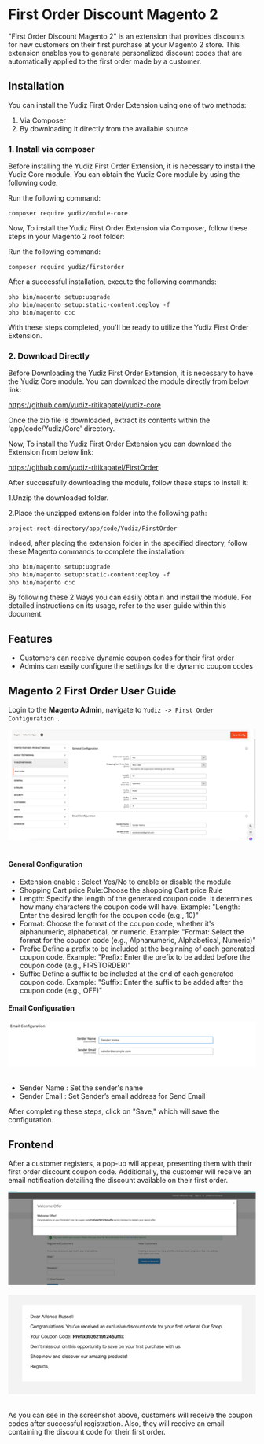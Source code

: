 # First Order Discount Magento 2

"First Order Discount Magento 2" is an extension that provides discounts for new customers on their first purchase at your Magento 2 store. This extension enables you to generate personalized discount codes that are automatically applied to the first order made by a customer.
## Installation

You can install the Yudiz First Order Extension using one of two methods:
 1. Via Composer 
 2. By downloading it directly from the available source.

### 1. Install via composer

Before installing the Yudiz First Order Extension, it is necessary to install the Yudiz Core module. You can obtain the Yudiz Core module by using the following code.

Run the following command:
```shell
composer require yudiz/module-core
```
Now, To install the Yudiz First Order Extension via Composer, follow these steps in   your Magento 2 root folder:

Run the following command:
```shell
composer require yudiz/firstorder
```
After a successful installation, execute the following commands:

```shell
php bin/magento setup:upgrade
php bin/magento setup:static-content:deploy -f
php bin/magento c:c
```

With these steps completed, you'll be ready to utilize the Yudiz First Order Extension.

### 2. Download Directly

Before Downloading the Yudiz First Order Extension, it is necessary to have the Yudiz Core module. You can download the module directly from below link:

https://github.com/yudiz-ritikapatel/yudiz-core

Once the zip file is downloaded, extract its contents within the 'app/code/Yudiz/Core' directory.

Now, To install the Yudiz First Order Extension you can download the Extension from below link:

https://github.com/yudiz-ritikapatel/FirstOrder

After successfully downloading the module, follow these steps to install it:

1.Unzip the downloaded folder.

2.Place the unzipped extension folder into the following path:

```shell
project-root-directory/app/code/Yudiz/FirstOrder
```

Indeed, after placing the extension folder in the specified directory, follow these Magento commands to complete the installation:
```shell
php bin/magento setup:upgrade
php bin/magento setup:static-content:deploy -f
php bin/magento c:c
```

By following these 2 Ways you can easily obtain and install the module.  For detailed instructions on its usage, refer to the user guide within this document.


## Features 
- Customers can receive dynamic coupon codes for their first order
- Admins can easily configure the settings for the dynamic coupon codes

## Magento 2 First Order User Guide

Login to the **Magento Admin**, navigate to `Yudiz -> First Order Configuration `.

<div>
    <img src="./ReadmeImages/FirstOrderConfiguration.png" alt="FirstOrderConfiguration">
</div><br/>

#### General Configuration 

- Extension enable : Select Yes/No to enable or disable the module
- Shopping Cart price Rule:Choose the shopping Cart price Rule
- Length: Specify the length of the generated coupon code. It determines how many characters the coupon code will have.
  Example: "Length: Enter the desired length for the coupon code (e.g., 10)"
- Format: Choose the format of the coupon code, whether it's alphanumeric, alphabetical, or numeric.
  Example: "Format: Select the format for the coupon code (e.g., Alphanumeric, Alphabetical, Numeric)"
- Prefix: Define a prefix to be included at the beginning of each generated coupon code.
  Example: "Prefix: Enter the prefix to be added before the coupon code (e.g., FIRSTORDER)"
- Suffix: Define a suffix to be included at the end of each generated coupon code.
  Example: "Suffix: Enter the suffix to be added after the coupon code (e.g., OFF)"

#### Email Configuration 

<div>
    <img src="./ReadmeImages/EmailConfiguration.png" alt="EmailConfiguration">
</div><br/>

- Sender Name : Set the sender's name
- Sender Email : Set Sender’s email address  for Send Email


After completing these steps, click on "Save," which will save the configuration.

## Frontend 

After a customer registers, a pop-up will appear, presenting them with their first order discount coupon code. Additionally, the customer will receive an email notification detailing the discount available on their first order.

<div>
    <img src="./ReadmeImages/CouponCode.png" alt="CouponCode">
</div><br/>

<div>
    <img src="./ReadmeImages/EmailCouponcode.png" alt="EmailCouponcode">
</div><br/>


As you can see in the screenshot above, customers will receive the coupon codes after successful registration. Also, they will receive an email containing the discount code for their first order.



